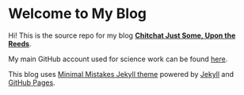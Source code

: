 # Welcome to My Blog

Hi! This is the source repo for my blog [**Chitchat Just Some, Upon the Reeds**](https://zaudingdzen.github.io/).

My main GitHub account used for science work can be found [here](https://github.com/zhaotingchen).

This blog uses [Minimal Mistakes Jekyll theme](https://github.com/mmistakes/minimal-mistakes) powered by [Jekyll](https://jekyllrb.com) and [GitHub Pages](https://pages.github.com/).
